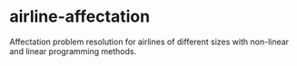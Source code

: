 # airline-affectation
Affectation problem resolution for airlines of different sizes with non-linear and linear programming methods. 
